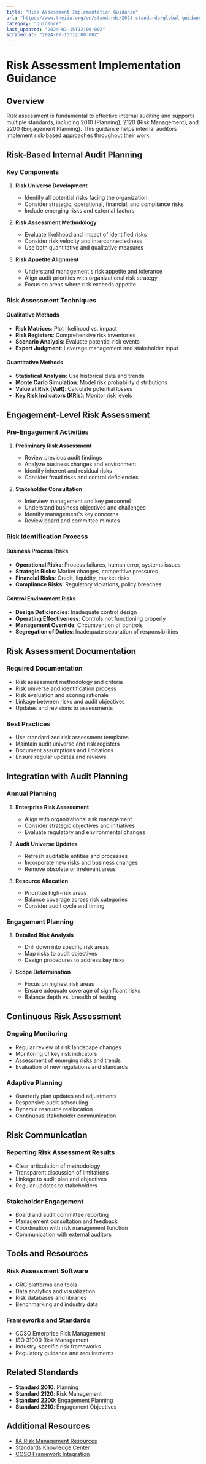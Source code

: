 ```yaml
---
title: "Risk Assessment Implementation Guidance"
url: "https://www.theiia.org/en/standards/2024-standards/global-guidance/"
category: "guidance"
last_updated: "2024-07-15T12:00:00Z"
scraped_at: "2024-07-15T12:00:00Z"
---
```


# Risk Assessment Implementation Guidance

## Overview

Risk assessment is fundamental to effective internal auditing and supports multiple standards, including 2010 (Planning), 2120 (Risk Management), and 2200 (Engagement Planning). This guidance helps internal auditors implement risk-based approaches throughout their work.

## Risk-Based Internal Audit Planning

### Key Components

1. **Risk Universe Development**
   - Identify all potential risks facing the organization
   - Consider strategic, operational, financial, and compliance risks
   - Include emerging risks and external factors

2. **Risk Assessment Methodology**
   - Evaluate likelihood and impact of identified risks
   - Consider risk velocity and interconnectedness
   - Use both quantitative and qualitative measures

3. **Risk Appetite Alignment**
   - Understand management's risk appetite and tolerance
   - Align audit priorities with organizational risk strategy
   - Focus on areas where risk exceeds appetite

### Risk Assessment Techniques

#### Qualitative Methods
- **Risk Matrices**: Plot likelihood vs. impact
- **Risk Registers**: Comprehensive risk inventories
- **Scenario Analysis**: Evaluate potential risk events
- **Expert Judgment**: Leverage management and stakeholder input

#### Quantitative Methods
- **Statistical Analysis**: Use historical data and trends
- **Monte Carlo Simulation**: Model risk probability distributions
- **Value at Risk (VaR)**: Calculate potential losses
- **Key Risk Indicators (KRIs)**: Monitor risk levels

## Engagement-Level Risk Assessment

### Pre-Engagement Activities

1. **Preliminary Risk Assessment**
   - Review previous audit findings
   - Analyze business changes and environment
   - Identify inherent and residual risks
   - Consider fraud risks and control deficiencies

2. **Stakeholder Consultation**
   - Interview management and key personnel
   - Understand business objectives and challenges
   - Identify management's key concerns
   - Review board and committee minutes

### Risk Identification Process

#### Business Process Risks
- **Operational Risks**: Process failures, human error, systems issues
- **Strategic Risks**: Market changes, competitive pressures
- **Financial Risks**: Credit, liquidity, market risks
- **Compliance Risks**: Regulatory violations, policy breaches

#### Control Environment Risks
- **Design Deficiencies**: Inadequate control design
- **Operating Effectiveness**: Controls not functioning properly
- **Management Override**: Circumvention of controls
- **Segregation of Duties**: Inadequate separation of responsibilities

## Risk Assessment Documentation

### Required Documentation
- Risk assessment methodology and criteria
- Risk universe and identification process
- Risk evaluation and scoring rationale
- Linkage between risks and audit objectives
- Updates and revisions to assessments

### Best Practices
- Use standardized risk assessment templates
- Maintain audit universe and risk registers
- Document assumptions and limitations
- Ensure regular updates and reviews

## Integration with Audit Planning

### Annual Planning
1. **Enterprise Risk Assessment**
   - Align with organizational risk management
   - Consider strategic objectives and initiatives
   - Evaluate regulatory and environmental changes

2. **Audit Universe Updates**
   - Refresh auditable entities and processes
   - Incorporate new risks and business changes
   - Remove obsolete or irrelevant areas

3. **Resource Allocation**
   - Prioritize high-risk areas
   - Balance coverage across risk categories
   - Consider audit cycle and timing

### Engagement Planning
1. **Detailed Risk Analysis**
   - Drill down into specific risk areas
   - Map risks to audit objectives
   - Design procedures to address key risks

2. **Scope Determination**
   - Focus on highest risk areas
   - Ensure adequate coverage of significant risks
   - Balance depth vs. breadth of testing

## Continuous Risk Assessment

### Ongoing Monitoring
- Regular review of risk landscape changes
- Monitoring of key risk indicators
- Assessment of emerging risks and trends
- Evaluation of new regulations and standards

### Adaptive Planning
- Quarterly plan updates and adjustments
- Responsive audit scheduling
- Dynamic resource reallocation
- Continuous stakeholder communication

## Risk Communication

### Reporting Risk Assessment Results
- Clear articulation of methodology
- Transparent discussion of limitations
- Linkage to audit plan and objectives
- Regular updates to stakeholders

### Stakeholder Engagement
- Board and audit committee reporting
- Management consultation and feedback
- Coordination with risk management function
- Communication with external auditors

## Tools and Resources

### Risk Assessment Software
- GRC platforms and tools
- Data analytics and visualization
- Risk databases and libraries
- Benchmarking and industry data

### Frameworks and Standards
- COSO Enterprise Risk Management
- ISO 31000 Risk Management
- Industry-specific risk frameworks
- Regulatory guidance and requirements

## Related Standards

- **Standard 2010**: Planning
- **Standard 2120**: Risk Management
- **Standard 2200**: Engagement Planning
- **Standard 2210**: Engagement Objectives

## Additional Resources

- [IIA Risk Management Resources](https://www.theiia.org/en/resources/topics/risk/)
- [Standards Knowledge Center](https://www.theiia.org/en/standards/2024-standards/standards-knowledge-center/)
- [COSO Framework Integration](../coso-integration.md)